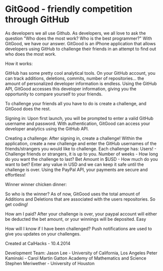 GitGood - friendly competition through GitHub
=======
As developers we all use Github. As developers, we all love to ask the question "Who does the most work? Who is the best programmer?" With GitGood, we have our answer. GitGood is an iPhone application that allows developers using GitHub to challenge their friends in an attempt to find out who does the most work. 

How it works:

GitHub has some pretty cool analytical tools. On your GitHub account, you can track additions, deletions, commits, number of repositories... the amount of personalized developer information is endless. 
Using the GitHub API, GitGood accesses this developer information, giving you the opportunity to compare yourself to your friends. 

To challenge your friends all you have to do is create a challenge, and GitGood does the rest.

Signing in:
Upon first launch, you will be prompted to enter a valid GitHub username and password. With authentication, GitGood can access your developer analytics using the GitHub API. 

Creating a challenge:
After signing in, create a challenge! Within the application, create a new challenge and enter the GitHub usernames of the friends/strangers you would like to challenge. 
Each challenge has:
Users! - Challenge friends or strangers, it is up to you.
Number of weeks - How long do you want the challenge to last?
Bet Amount in $USD - How much do you want to bet? Enter any value in USD and we can keep it safe until the challenge is over. Using the PayPal API, your payments are secure and effortless! 

Winner winner chicken dinner:

So who is the winner?
As of now, GitGood uses the total amount of Additions and Deletions that are associated with the users repositories. So get coding!

How am I paid?
After your challenge is over, your paypal account will either be deducted the bet amount, or your winnings will be deposited. Easy

How will I know if I have been challenged?
Push notifications are used to give you updates on your challenges. 

  

Created at CalHacks - 10.4.2014

Development Team:
Jason Lee - University of California, Los Angeles
Peter Kaminski - Carol Martin Gatton Academy of Mathematics and Science
Stephen Meriwether - University of Houston

